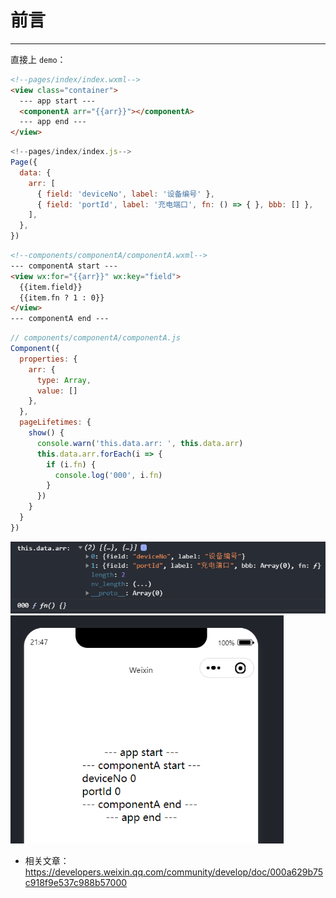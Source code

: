 # 前言

---

直接上 `demo`：

```html
<!--pages/index/index.wxml-->
<view class="container">
  --- app start ---
  <componentA arr="{{arr}}"></componentA>
  --- app end ---
</view>
```

```js
<!--pages/index/index.js-->
Page({
  data: {
    arr: [
      { field: 'deviceNo', label: '设备编号' },
      { field: 'portId', label: '充电端口', fn: () => { }, bbb: [] },
    ],
  },
})
```

```html
<!--components/componentA/componentA.wxml-->
--- componentA start ---
<view wx:for="{{arr}}" wx:key="field">
  {{item.field}}
  {{item.fn ? 1 : 0}}
</view>
--- componentA end ---
```

```js
// components/componentA/componentA.js
Component({
  properties: {
    arr: {
      type: Array,
      value: []
    },
  },
  pageLifetimes: {
    show() {
      console.warn('this.data.arr: ', this.data.arr)
      this.data.arr.forEach(i => {
        if (i.fn) {
          console.log('000', i.fn)
        }
      })
    }
  }
})
```

<img src="assets/image-20231030214656866.png" alt="image-20231030214656866" style="zoom:80%;" />

<img src="assets/image-20231030214759439.png" alt="image-20231030214759439" style="zoom:80%;" />

- 相关文章：https://developers.weixin.qq.com/community/develop/doc/000a629b75c918f9e537c988b57000





